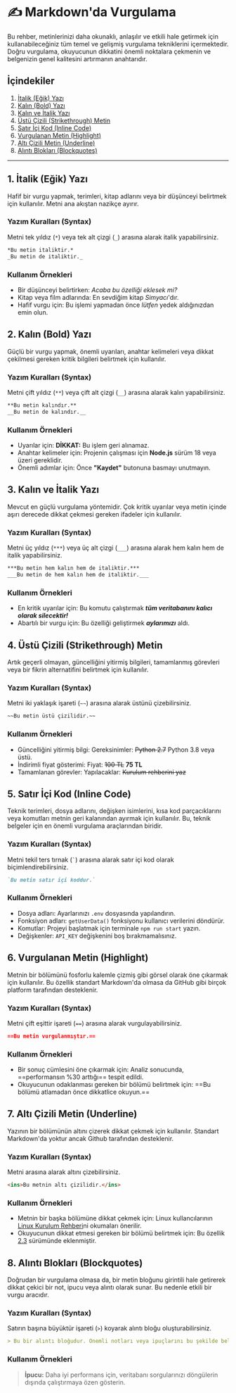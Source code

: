 # ✍️ Markdown'da Vurgulama

Bu rehber, metinlerinizi daha okunaklı, anlaşılır ve etkili hale getirmek için kullanabileceğiniz tüm temel ve gelişmiş vurgulama tekniklerini içermektedir. Doğru vurgulama, okuyucunun dikkatini önemli noktalara çekmenin ve belgenizin genel kalitesini artırmanın anahtarıdır.

## İçindekiler

1.  [İtalik (Eğik) Yazı](#1-i̇talik-eğik-yazı)
2.  [Kalın (Bold) Yazı](#2-kalın-bold-yazı)
3.  [Kalın ve İtalik Yazı](#3-kalın-ve-i̇talik-yazı)
4.  [Üstü Çizili (Strikethrough) Metin](#4-üstü-çizili-strikethrough-metin)
5.  [Satır İçi Kod (Inline Code)](#5-satır-i̇çi-kod-inline-code)
6.  [Vurgulanan Metin (Highlight)](#6-vurgulanan-metin-highlight)
7.  [Altı Çizili Metin (Underline)](#7-altı-çizili-metin-underline)
8.  [Alıntı Blokları (Blockquotes)](#8-alıntı-blokları-blockquotes)

-----

## 1\. İtalik (Eğik) Yazı

Hafif bir vurgu yapmak, terimleri, kitap adlarını veya bir düşünceyi belirtmek için kullanılır. Metni ana akıştan nazikçe ayırır.

### Yazım Kuralları (Syntax)

Metni tek yıldız (`*`) veya tek alt çizgi (`_`) arasına alarak italik yapabilirsiniz.

```markdown
*Bu metin italiktir.*
_Bu metin de italiktir._
```

### Kullanım Örnekleri

  - Bir düşünceyi belirtirken: *Acaba bu özelliği eklesek mi?*
  - Kitap veya film adlarında: En sevdiğim kitap *Simyacı*'dır.
  - Hafif vurgu için: Bu işlemi yapmadan önce *lütfen* yedek aldığınızdan emin olun.

## 2\. Kalın (Bold) Yazı

Güçlü bir vurgu yapmak, önemli uyarıları, anahtar kelimeleri veya dikkat çekilmesi gereken kritik bilgileri belirtmek için kullanılır.

### Yazım Kuralları (Syntax)

Metni çift yıldız (`**`) veya çift alt çizgi (`__`) arasına alarak kalın yapabilirsiniz.

```markdown
**Bu metin kalındır.**
__Bu metin de kalındır.__
```

### Kullanım Örnekleri

  - Uyarılar için: **DİKKAT:** Bu işlem geri alınamaz.
  - Anahtar kelimeler için: Projenin çalışması için **Node.js** sürüm 18 veya üzeri gereklidir.
  - Önemli adımlar için: Önce **"Kaydet"** butonuna basmayı unutmayın.

## 3\. Kalın ve İtalik Yazı

Mevcut en güçlü vurgulama yöntemidir. Çok kritik uyarılar veya metin içinde aşırı derecede dikkat çekmesi gereken ifadeler için kullanılır.

### Yazım Kuralları (Syntax)

Metni üç yıldız (`***`) veya üç alt çizgi (`___`) arasına alarak hem kalın hem de italik yapabilirsiniz.

```markdown
***Bu metin hem kalın hem de italiktir.***
___Bu metin de hem kalın hem de italiktir.___
```

### Kullanım Örnekleri

  - En kritik uyarılar için: Bu komutu çalıştırmak ***tüm veritabanını kalıcı olarak silecektir\!***
  - Abartılı bir vurgu için: Bu özelliği geliştirmek ***aylarımızı*** aldı.

## 4\. Üstü Çizili (Strikethrough) Metin

Artık geçerli olmayan, güncelliğini yitirmiş bilgileri, tamamlanmış görevleri veya bir fikrin alternatifini belirtmek için kullanılır.

### Yazım Kuralları (Syntax)

Metni iki yaklaşık işareti (`~~`) arasına alarak üstünü çizebilirsiniz.

```markdown
~~Bu metin üstü çizilidir.~~
```

### Kullanım Örnekleri

  - Güncelliğini yitirmiş bilgi: Gereksinimler: ~~Python 2.7~~ Python 3.8 veya üstü.
  - İndirimli fiyat gösterimi: Fiyat: ~~100 TL~~ **75 TL**
  - Tamamlanan görevler: Yapılacaklar: ~~Kurulum rehberini yaz~~

## 5\. Satır İçi Kod (Inline Code)

Teknik terimleri, dosya adlarını, değişken isimlerini, kısa kod parçacıklarını veya komutları metnin geri kalanından ayırmak için kullanılır. Bu, teknik belgeler için en önemli vurgulama araçlarından biridir.

### Yazım Kuralları (Syntax)

Metni tekil ters tırnak (`` ` ``) arasına alarak satır içi kod olarak biçimlendirebilirsiniz.

```markdown
`Bu metin satır içi koddur.`
```

### Kullanım Örnekleri

  - Dosya adları: Ayarlarınızı `.env` dosyasında yapılandırın.
  - Fonksiyon adları: `getUserData()` fonksiyonu kullanıcı verilerini döndürür.
  - Komutlar: Projeyi başlatmak için terminale `npm run start` yazın.
  - Değişkenler: `API_KEY` değişkenini boş bırakmamalısınız.

## 6\. Vurgulanan Metin (Highlight)

Metnin bir bölümünü fosforlu kalemle çizmiş gibi görsel olarak öne çıkarmak için kullanılır. Bu özellik standart Markdown'da olmasa da GitHub gibi birçok platform tarafından desteklenir.

### Yazım Kuralları (Syntax)

Metni çift eşittir işareti (`==`) arasına alarak vurgulayabilirsiniz.

```markdown
==Bu metin vurgulanmıştır.==
```

### Kullanım Örnekleri

  - Bir sonuç cümlesini öne çıkarmak için: Analiz sonucunda, ==performansın %30 arttığı== tespit edildi.
  - Okuyucunun odaklanması gereken bir bölümü belirtmek için: ==Bu bölümü atlamadan önce dikkatlice okuyun.==

## 7\. Altı Çizili Metin (Underline)
Yazının bir bölümünün altını çizerek dikkat çekmek için kullanılır. Standart Markdown'da yoktur ancak Github tarafından desteklenir.

### Yazım Kuralları (Syntax)

Metni <ins> </ins> arasına alarak altını çizebilirsiniz.

```markdown
<ins>Bu metnin altı çizilidir.</ins>
```

### Kullanım Örnekleri

  - Metnin bir başka bölümüne dikkat çekmek için: Linux kullancılarının <ins>Linux Kurulum Rehberi</ins>ni okumaları önerilir.
  - Okuyucunun dikkat etmesi gereken bir bölümü belirtmek için: Bu özellik <ins>2.3</ins> sürümünde eklenmiştir.

## 8\. Alıntı Blokları (Blockquotes)

Doğrudan bir vurgulama olmasa da, bir metin bloğunu girintili hale getirerek dikkat çekici bir not, ipucu veya alıntı olarak sunar. Bu nedenle etkili bir vurgu aracıdır.

### Yazım Kuralları (Syntax)

Satırın başına büyüktür işareti (`>`) koyarak alıntı bloğu oluşturabilirsiniz.

```markdown
> Bu bir alıntı bloğudur. Önemli notları veya ipuçlarını bu şekilde belirtebilirsiniz.
```

### Kullanım Örnekleri

> **İpucu:** Daha iyi performans için, veritabanı sorgularınızı döngülerin dışında çalıştırmaya özen gösterin.
